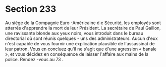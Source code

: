 # Section 233

Au siège de la Compagnie Euro -Américaine d e Sécurité, les employés sont atterrés
d'apprendre la mort de leur Président. La secrétaire de Paul Gaillon, une ravissante
blonde aux yeux noirs, vous introduit dans le bureau directorial où sont réunis quelques -
uns des administrateurs. Aucun d'eux n'est capable de vous fournir une explication
plausible de l'assassinat de leur patron. Vous en concluez qu'il ne s'agit que d'une
agression « banale », et vous décidez en conséquence de laisser l'affaire aux mains de la
police. Rendez -vous au  73 .